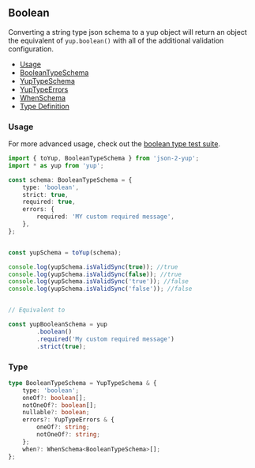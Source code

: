 ## Boolean

Converting a string type json schema to a yup object will return an object the equivalent of `yup.boolean()` with all of the additional validation configuration.

- [Usage](#usage)
- [BooleanTypeSchema](../src/types/BooleanTypeSchema.ts)
- [YupTypeSchema](../src/types/YupTypeSchema.ts)
- [YupTypeErrors](../src/types/YupTypeErrors.ts)
- [WhenSchema](../src/types/WhenSchema.ts)
- [Type Definition](#type)


### Usage

For more advanced usage, check out the [boolean type test suite](../src/tests/types/boolean).

```typescript
import { toYup, BooleanTypeSchema } from 'json-2-yup';
import * as yup from 'yup';

const schema: BooleanTypeSchema = {
    type: 'boolean',
    strict: true,
    required: true,
    errors: {
        required: 'MY custom required message',
    },
};


const yupSchema = toYup(schema);

console.log(yupSchema.isValidSync(true)); //true
console.log(yupSchema.isValidSync(false)); //true
console.log(yupSchema.isValidSync('true')); //false
console.log(yupSchema.isValidSync('false')); //false


// Equivalent to

const yupBooleanSchema = yup
        .boolean()
        .required('My custom required message')
        .strict(true);
```

### Type

```typescript
type BooleanTypeSchema = YupTypeSchema & {
    type: 'boolean';
    oneOf?: boolean[];
    notOneOf?: boolean[];
    nullable?: boolean;
    errors?: YupTypeErrors & {
        oneOf?: string;
        notOneOf?: string;
    };
    when?: WhenSchema<BooleanTypeSchema>[];
};
```